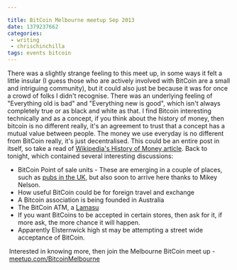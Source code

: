 ```yaml
---

title: BitCoin Melbourne meetup Sep 2013
date: 1379237662
categories:
 - writing
 - chrischinchilla
tags: events bitcoin
---
```


There was a slightly strange feeling to this meet up, in some ways it felt a little insular (I guess those who are actively involved with BitCoin are a small and intriguing community), but it could also just be because it was for once a crowd of folks I didn't recognise. There was an underlying feeling of "Everything old is bad" and "Everything new is good", which isn't always completely true or as black and white as that. I find Bitcoin interesting technically and as a concept, if you think about the history of money, then bitcoin is no different really, it's an agreement to trust that a concept has a mutual value between people. The money we use everyday is no different from BitCoin really, it's just decentralised. This could be an entire post in itself, so take a read of <a href="https://en.wikipedia.org/wiki/History_of_money" target="_blank">Wikipedia's History of Money article</a>. Back to tonight, which contained several interesting discussions:<ul><li>BitCoin Point of sale units - These are emerging in a couple of places, such as <a href="https://www.theguardian.com/technology/shortcuts/2013/jun/23/britains-first-bitcoin-pub" target="_blank">pubs in the UK</a>, but also soon to arrive here thanks to Mikey Nelson.</li><li>How useful BitCoin could be for foreign travel and exchange</li><li>A Bitcoin association is being founded in Australia</li><li>The BitCoin ATM, a <a href="https://lamassu.is/" target="_blank">Lamasu</a></li><li>If you want BitCoins to be accepted in certain stores, then ask for it, if more ask, the more chance it will happen.</li><li>Apparently Elsternwick high st may be attempting a street wide acceptance of BitCoin.</li></ul> Interested in knowing more, then join the Melbourne BitCoin meet up - <a href="https://www.meetup.com/BitcoinMelbourne" target="_blank">meetup.com/BitcoinMelbourne</a> 
